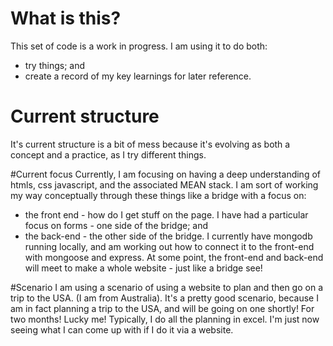 # What is this?
This set of code is a work in progress.  I am using it to do both:
- try things; and
- create a record of my key learnings for later reference.

# Current structure
It's current structure is a bit of mess because it's evolving as both a concept and a practice, as I try different things.


#Current focus
Currently, I am focusing on having a deep understanding of htmls, css javascript, and the associated MEAN stack.  I
am sort of working my way conceptually through these things like a bridge with a focus on:
- the front end - how do I get stuff on the page.  I have had a particular focus on forms - one side of the bridge; and
- the back-end - the other side of the bridge.  I currently have mongodb running locally, and am working out how to connect it to the front-end with mongoose and express.
At some point, the front-end and back-end will meet to make a whole website - just like a bridge see!

#Scenario
I am using a scenario of using a website to plan and then go on a trip to the USA.  (I am from Australia).  It's a pretty good scenario,  because I am in fact planning a trip to the USA, and will be going on one shortly! For two months!  Lucky me!  Typically, I do all the planning in excel.  I'm just now seeing what I can come up with if I do it via a website.
